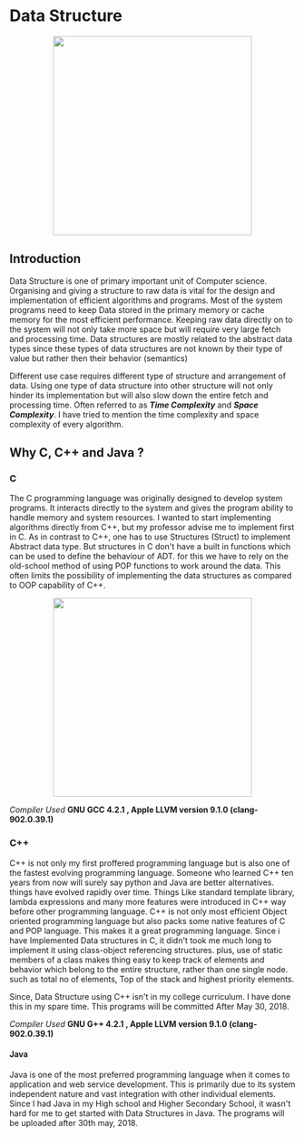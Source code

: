 Data Structure
==============

<p align="center">
  <img src="https://github.com/adityaanand13/Images_Private/blob/master/DS/DS_Wiki_home.png" width="350"/>
</p>

Introduction
-------------

Data Structure is one of primary important unit of Computer science. Organising and giving a structure to raw data is vital for the design and implementation of efficient algorithms and programs. Most of the system programs need to keep Data stored in the primary memory or cache memory for the most efficient performance. Keeping raw data directly on to the system will not only take more space but will require very large fetch and processing time. Data structures are mostly related to the abstract data types since these types of data structures are not known by their type of value but rather then their behavior (semantics)

Different use case requires different type of structure and arrangement of data. Using one type of data structure into other structure will not only hinder its implementation but will also slow down the entire fetch and processing time. Often referred to as **_Time Complexity_** and **_Space Complexity_**. I have tried to mention the time complexity and space complexity of every algorithm.

Why C, C++ and Java ?
---------------------

### C

The C programming language was originally designed to develop system programs. It interacts directly to the system and gives the program ability to handle memory and system resources. I wanted to start implementing algorithms directly from C++, but my professor advise me to implement first in C. As in contrast to C++, one has to use Structures (Struct) to implement Abstract data type. But structures in C don't have a built in functions which can be used to define the behaviour of ADT. for this we have to rely on the old-school method of using POP functions to work around the data. This often limits the possibility of implementing the data structures as compared to OOP capability of C++.

<p align="center">
  <img src="https://github.com/adityaanand13/Images_Private/blob/master/DS/DS_wiki_home_C_Sample.pngg" width="350"/>
</p>

   _Compiler Used_ **GNU GCC 4.2.1 , Apple LLVM version 9.1.0 (clang-902.0.39.1)**

### C++

C++ is not only my first proffered programming language but is also one of the fastest evolving programming language. Someone who learned C++ ten years from now will surely say python and Java are better alternatives. things have evolved rapidly over time. Things Like standard template library, lambda expressions and many more features were introduced in C++ way before other programming language. C++ is not only most efficient Object oriented programming language but also packs some native features of C and POP language. This makes it a great programming language. Since i have Implemented Data structures in C, it didn't took me much long to implement it using class-object referencing structures. plus, use of static members of a class makes thing easy to keep track of elements and behavior which belong to the entire structure, rather than one single node. such as total no of elements, Top of the stack and highest priority elements.

Since, Data Structure using  C++ isn't in my college curriculum. I have done this in my spare time. This programs will be committed After May 30, 2018.

   _Compiler Used_ **GNU G++ 4.2.1 , Apple LLVM version 9.1.0 (clang-902.0.39.1)**

#### Java

Java is one of the most preferred programming language when it comes to application and web service development. This is primarily due to its system independent nature and vast integration with other individual elements. Since I had  Java in my High school and Higher Secondary School, it wasn't hard for me to get started with Data Structures in Java. The programs will be uploaded after 30th may, 2018.

